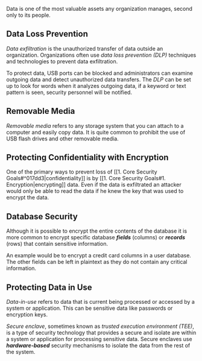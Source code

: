 Data is one of the most valuable assets any organization manages, second only to its people. 

## Data Loss Prevention
*Data exfiltration* is the unauthorized transfer of data outside an organization. Organizations often use *data loss prevention (DLP)* techniques and technologies to prevent data exfiltration. 

To protect data, USB ports can be blocked and administrators can examine outgoing data and detect unauthorized data transfers. The *DLP* can be set up to look for words when it analyzes outgoing data, if a keyword or text pattern is seen, security personnel will be notified. 

## Removable Media
*Removable media* refers to any storage system that you can attach to a computer and easily copy data. It is quite common to prohibit the use of USB flash drives and other removable media. 

## Protecting Confidentiality with Encryption
One of the primary ways to prevent loss of [[1. Core Security Goals#^017dd3|confidentiality]] is by [[1. Core Security Goals#1. Encryption|encrypting]] data. Even if the data is exfiltrated an attacker would only be able to read the data if he knew the key that was used to encrypt the data.

## Database Security
Although it is possible to encrypt the entire contents of the database it is more common to encrypt specific database ***fields*** (columns) or ***records*** (rows) that contain sensitive information.

An example would be to encrypt a credit card columns in a user database. The other fields can be left in plaintext as they do not contain any critical information.

## Protecting Data in Use
*Data-in-use* refers to data that is current being processed or accessed by a system or application. This can be sensitive data like passwords or encryption keys. 

*Secure enclave*, sometimes known as *trusted execution environment (TEE)*, is a type of security technology that provides a secure and isolate are within a system or application for processing sensitive data. Secure enclaves use ***hardware-based*** security mechanisms to isolate the data from the rest of the system.
